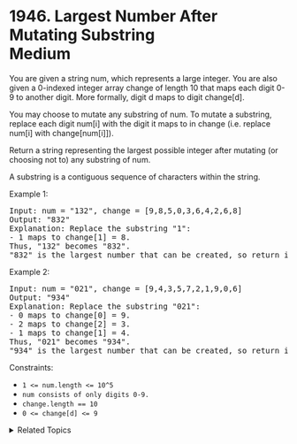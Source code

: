 # 1946. Largest Number After Mutating Substring<br> Medium

You are given a string num, which represents a large integer. You are also given a 0-indexed integer array change of length 10 that maps each digit 0-9 to another digit. More formally, digit d maps to digit change[d].

You may choose to mutate any substring of num. To mutate a substring, replace each digit num[i] with the digit it maps to in change (i.e. replace num[i] with change[num[i]]).

Return a string representing the largest possible integer after mutating (or choosing not to) any substring of num.

A substring is a contiguous sequence of characters within the string.

Example 1:

<pre>
Input: num = "132", change = [9,8,5,0,3,6,4,2,6,8]
Output: "832"
Explanation: Replace the substring "1":
- 1 maps to change[1] = 8.
Thus, "132" becomes "832".
"832" is the largest number that can be created, so return it.
</pre>

Example 2:

<pre>
Input: num = "021", change = [9,4,3,5,7,2,1,9,0,6]
Output: "934"
Explanation: Replace the substring "021":
- 0 maps to change[0] = 9.
- 2 maps to change[2] = 3.
- 1 maps to change[1] = 4.
Thus, "021" becomes "934".
"934" is the largest number that can be created, so return it.
</pre>

Constraints:

- `1 <= num.length <= 10^5`
- `num consists of only digits 0-9.`
- `change.length == 10`
- `0 <= change[d] <= 9`

<details>

<summary> Related Topics </summary>

-   `String`
-   `Greedy`

</details>
